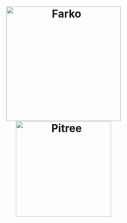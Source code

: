 
<h1 align="center" backgourn="#00000">
    <img alt="Farko" src="https://i.ibb.co/DRSSxt3/Logo-FARKOMOOT.png" width="300px" align="center" />
    <img alt="Pitree" src="https://i.ibb.co/GF6pFMC/Pi-Tree-Fundo-a5b0fe-1.png" width="250px" align="center" />
</h1>
